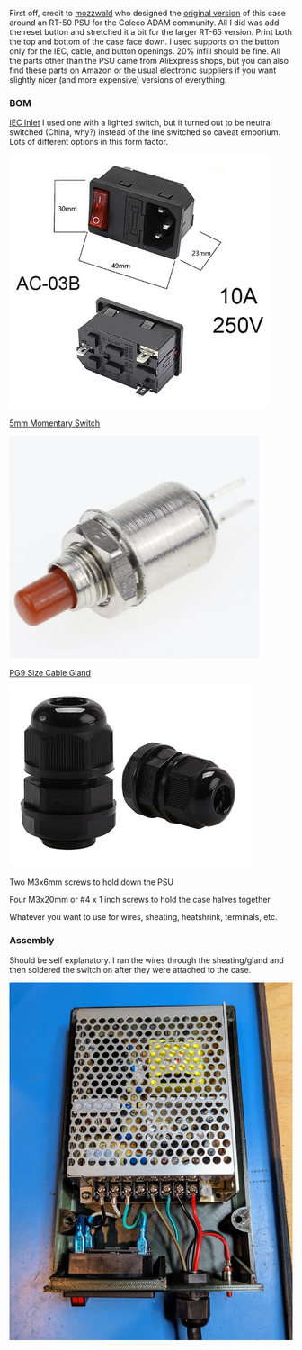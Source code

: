First off, credit to [mozzwald](https://mozzwald.com/) who designed the [original version](https://www.thingiverse.com/thing:5178605) of this case around an RT-50 PSU for the Coleco ADAM community.  All I did was add the reset button and stretched it a bit for the larger RT-65 version.  Print both the top and bottom of the case face down. I used supports on the button only for the IEC, cable, and button openings.  20% infill should be fine.  All the parts other than the PSU came from AliExpress shops, but you can also find these parts on Amazon or the usual electronic suppliers if you want slightly nicer (and more expensive) versions of everything.

### BOM

[IEC Inlet](https://www.aliexpress.us/item/3256802824106295.html) I used one with a lighted switch, but it turned out to be neutral switched (China, why?) instead of the line switched so caveat emporium.  Lots of different options in this form factor.

<img src="../docs/iec-inlet.jpg" alt="ice-inlet" />

[5mm Momentary Switch](https://www.aliexpress.us/item/2255799950576497.html)

<img src="../docs/5mm-switch.jpg" alt="5mm-switch" />

[PG9 Size Cable Gland](https://www.aliexpress.us/item/2251832790063427.html)

<img src="../docs/pg9-cable-gland.jpg" alt="pg9-cable-gland" />

Two M3x6mm screws to hold down the PSU

Four M3x20mm or #4 x 1 inch screws to hold the case halves together

Whatever you want to use for wires, sheating, heatshrink, terminals, etc.

### Assembly

Should be self explanatory.  I ran the wires through the sheating/gland and then soldered the switch on after they were attached to the case.

<img src="../docs/psu-case-inside.jpg" alt="psu-case-inside" />